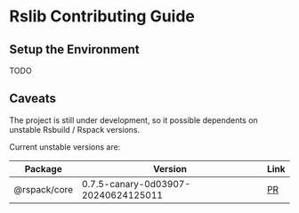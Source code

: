 # Rslib Contributing Guide

## Setup the Environment

TODO

## Caveats

The project is still under development, so it possible dependents on unstable Rsbuild / Rspack versions.

Current unstable versions are:

| Package      | Version                             | Link                                                    |
| ------------ | ----------------------------------- | ------------------------------------------------------- |
| @rspack/core | 0.7.5-canary-0d03907-20240624125011 | [PR](https://github.com/web-infra-dev/rspack/pull/6877) |
